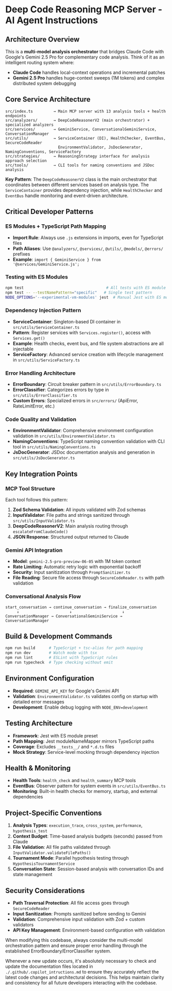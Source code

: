 # Deep Code Reasoning MCP Server - AI Agent Instructions

## Architecture Overview

This is a **multi-model analysis orchestrator** that bridges Claude Code with Google's Gemini 2.5 Pro for complementary code analysis. Think of it as an intelligent routing system where:

- **Claude Code** handles local-context operations and incremental patches
- **Gemini 2.5 Pro** handles huge-context sweeps (1M tokens) and complex distributed system debugging

## Core Service Architecture

```text
src/index.ts         → Main MCP server with 13 analysis tools + health endpoints
src/analyzers/       → DeepCodeReasonerV2 (main orchestrator) + specialized analyzers
src/services/        → GeminiService, ConversationalGeminiService, ConversationManager
src/utils/           → ServiceContainer (DI), HealthChecker, EventBus, SecureCodeReader
                       EnvironmentValidator, JsDocGenerator, NamingConventions, ServiceFactory
src/strategies/      → ReasoningStrategy interface for analysis approach selection
src/tools/           → CLI tools for naming conventions and JSDoc analysis
```

**Key Pattern**: The `DeepCodeReasonerV2` class is the main orchestrator that coordinates between different services based on analysis type. The `ServiceContainer` provides dependency injection, while `HealthChecker` and `EventBus` handle monitoring and event-driven architecture.

## Critical Developer Patterns

### ES Modules + TypeScript Path Mapping

- **Import Rule**: Always use `.js` extensions in imports, even for TypeScript files
- **Path Aliases**: Use `@analyzers/`, `@services/`, `@utils/`, `@models/`, `@errors/` prefixes
- **Example**: `import { GeminiService } from '@services/GeminiService.js';`

### Testing with ES Modules

```bash
npm test                                    # All tests with ES module support
npm test -- --testNamePattern="specific"   # Single test pattern
NODE_OPTIONS='--experimental-vm-modules' jest  # Manual Jest with ES modules
```

### Dependency Injection Pattern

- **ServiceContainer**: Singleton-based DI container in `src/utils/ServiceContainer.ts`
- **Pattern**: Register services with `Services.register()`, access with `Services.get()`
- **Example**: Health checks, event bus, and file system abstractions are all injectable
- **ServiceFactory**: Advanced service creation with lifecycle management in `src/utils/ServiceFactory.ts`

### Error Handling Architecture

- **ErrorBoundary**: Circuit breaker pattern in `src/utils/ErrorBoundary.ts`
- **ErrorClassifier**: Categorizes errors by type in `src/utils/ErrorClassifier.ts`
- **Custom Errors**: Specialized errors in `src/errors/` (ApiError, RateLimitError, etc.)

### Code Quality and Validation

- **EnvironmentValidator**: Comprehensive environment configuration validation in `src/utils/EnvironmentValidator.ts`
- **NamingConventions**: TypeScript naming convention validation with CLI tool in `src/utils/NamingConventions.ts`
- **JsDocGenerator**: JSDoc documentation analysis and generation in `src/utils/JsDocGenerator.ts`

## Key Integration Points

### MCP Tool Structure

Each tool follows this pattern:

1. **Zod Schema Validation**: All inputs validated with Zod schemas
2. **InputValidator**: File paths and strings sanitized through `src/utils/InputValidator.ts`
3. **DeepCodeReasonerV2**: Main analysis routing through `escalateFromClaudeCode()`
4. **JSON Response**: Structured output returned to Claude

### Gemini API Integration

- **Model**: `gemini-2.5-pro-preview-06-05` with 1M token context
- **Rate Limiting**: Automatic retry logic with exponential backoff
- **Security**: Input sanitization through `PromptSanitizer.ts`
- **File Reading**: Secure file access through `SecureCodeReader.ts` with path validation

### Conversational Analysis Flow

```text
start_conversation → continue_conversation → finalize_conversation
     ↓                      ↓                      ↓
ConversationManager → ConversationalGeminiService → ConversationManager
```

## Build & Development Commands

```bash
npm run build      # TypeScript + tsc-alias for path mapping
npm run dev        # Watch mode with tsx
npm run lint       # ESLint with TypeScript rules
npm run typecheck  # Type checking without emit
```

## Environment Configuration

- **Required**: `GEMINI_API_KEY` for Google's Gemini API
- **Validation**: `EnvironmentValidator.ts` validates config on startup with detailed error messages
- **Development**: Enable debug logging with `NODE_ENV=development`

## Testing Architecture

- **Framework**: Jest with ES module preset
- **Path Mapping**: Jest moduleNameMapper mirrors TypeScript paths
- **Coverage**: Excludes `__tests__/` and `*.d.ts` files
- **Mock Strategy**: Service-level mocking through dependency injection

## Health & Monitoring

- **Health Tools**: `health_check` and `health_summary` MCP tools
- **EventBus**: Observer pattern for system events in `src/utils/EventBus.ts`
- **Monitoring**: Built-in health checks for memory, startup, and external dependencies

## Project-Specific Conventions

1. **Analysis Types**: `execution_trace`, `cross_system`, `performance`, `hypothesis_test`
2. **Context Budget**: Time-based analysis budgets (seconds) passed from Claude
3. **File Validation**: All file paths validated through `InputValidator.validateFilePaths()`
4. **Tournament Mode**: Parallel hypothesis testing through `HypothesisTournamentService`
5. **Conversation State**: Session-based analysis with conversation IDs and state management

## Security Considerations

- **Path Traversal Protection**: All file access goes through `SecureCodeReader`
- **Input Sanitization**: Prompts sanitized before sending to Gemini
- **Validation**: Comprehensive input validation with Zod + custom validators
- **API Key Management**: Environment-based configuration with validation

When modifying this codebase, always consider the multi-model orchestration pattern and ensure proper error handling through the established ErrorBoundary/ErrorClassifier system.

Whenever a new update occurs, it's absolutely necessary to check and update the documentation files located in `./.github/.copilot_intructions.md` to ensure they accurately reflect the latest code changes and architectural decisions. This helps maintain clarity and consistency for all future developers interacting with the codebase.
